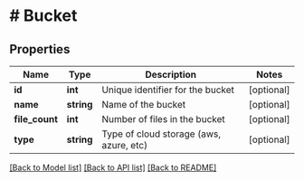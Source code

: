 # # Bucket

## Properties

Name | Type | Description | Notes
------------ | ------------- | ------------- | -------------
**id** | **int** | Unique identifier for the bucket | [optional]
**name** | **string** | Name of the bucket | [optional]
**file_count** | **int** | Number of files in the bucket | [optional]
**type** | **string** | Type of cloud storage (aws, azure, etc) | [optional]

[[Back to Model list]](../../README.md#models) [[Back to API list]](../../README.md#endpoints) [[Back to README]](../../README.md)
